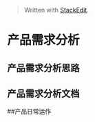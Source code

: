 > Written with [StackEdit](https://stackedit.io/).

# 产品需求分析 

## 产品需求分析思路 

## 产品需求分析文档 

##产品日常运作 